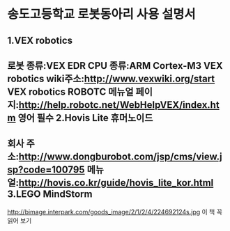 송도고등학교 로봇동아리 사용 설명서
===============================
1.VEX robotics
---------------
로봇 종류:VEX EDR 
CPU 종류:ARM Cortex-M3 
VEX robotics wiki주소:<http://www.vexwiki.org/start> 
VEX robotics ROBOTC 메뉴얼 페이지:<http://help.robotc.net/WebHelpVEX/index.htm> 
영어 필수 
2.Hovis Lite 휴머노이드 
----------------------
회사 주소:<http://www.dongburobot.com/jsp/cms/view.jsp?code=100795> 
메뉴얼:<http://hovis.co.kr/guide/hovis_lite_kor.html> 
3.LEGO MindStorm 
----------------- 
<http://bimage.interpark.com/goods_image/2/1/2/4/224692124s.jpg> 
이 책 꼭 읽어 보기 
